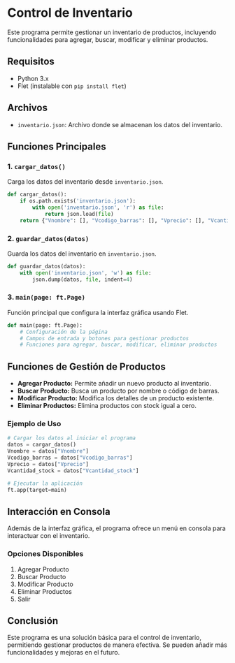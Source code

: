 # Control de Inventario

Este programa permite gestionar un inventario de productos, incluyendo funcionalidades para agregar, buscar, modificar y eliminar productos.

## Requisitos

- Python 3.x
- Flet (instalable con `pip install flet`)

## Archivos

- `inventario.json`: Archivo donde se almacenan los datos del inventario.

## Funciones Principales

### 1. `cargar_datos()`

Carga los datos del inventario desde `inventario.json`.

```python
def cargar_datos():
    if os.path.exists('inventario.json'):
        with open('inventario.json', 'r') as file:
            return json.load(file)
    return {"Vnombre": [], "Vcodigo_barras": [], "Vprecio": [], "Vcantidad_stock": []}
```

### 2. `guardar_datos(datos)`

Guarda los datos del inventario en `inventario.json`.

```python
def guardar_datos(datos):
    with open('inventario.json', 'w') as file:
        json.dump(datos, file, indent=4)
```

### 3. `main(page: ft.Page)`

Función principal que configura la interfaz gráfica usando Flet.

```python
def main(page: ft.Page):
    # Configuración de la página
    # Campos de entrada y botones para gestionar productos
    # Funciones para agregar, buscar, modificar, eliminar productos
```

## Funciones de Gestión de Productos

- **Agregar Producto:** Permite añadir un nuevo producto al inventario.
- **Buscar Producto:** Busca un producto por nombre o código de barras.
- **Modificar Producto:** Modifica los detalles de un producto existente.
- **Eliminar Productos:** Elimina productos con stock igual a cero.

### Ejemplo de Uso

```python
# Cargar los datos al iniciar el programa
datos = cargar_datos()
Vnombre = datos["Vnombre"]
Vcodigo_barras = datos["Vcodigo_barras"]
Vprecio = datos["Vprecio"]
Vcantidad_stock = datos["Vcantidad_stock"]

# Ejecutar la aplicación
ft.app(target=main)
```

## Interacción en Consola

Además de la interfaz gráfica, el programa ofrece un menú en consola para interactuar con el inventario.

### Opciones Disponibles

1. Agregar Producto
2. Buscar Producto
3. Modificar Producto
4. Eliminar Productos
5. Salir

## Conclusión

Este programa es una solución básica para el control de inventario, permitiendo gestionar productos de manera efectiva. Se pueden añadir más funcionalidades y mejoras en el futuro.
```

